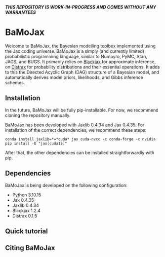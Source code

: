 ***THIS REPOSITORY IS WORK-IN-PROGRESS AND COMES WITHOUT ANY WARRANTEES***

# BaMoJax

Welcome to BaMoJax, the Bayesian modelling toolbox implemented using the Jax coding universe. BaMoJax is a simply (and currently limited) probabilistic programming language, similar to Numpyro, PyMC, Stan, JAGS, and BUGS. It primarily relies on [Blackjax](https://blackjax-devs.github.io/blackjax/) for approximate inference, on [Distrax](https://github.com/google-deepmind/distrax) for probability distributions and their essential operations. It adds to this the Directed Acyclic Graph (DAG) structure of a Bayesian model, and automatically derives model priors, likelihoods, and Gibbs inference schemes. 

## Installation

In the future, BaMoJax will be fully pip-installable. For now, we recommend cloning the repository manually. 

BaMoJax has been developed with Jaxlib 0.4.34 and Jax 0.4.35. For installation of the correct dependencies, we recommend these steps:

``
conda install jaxlib=*=*cuda* jax cuda-nvcc -c conda-forge -c nvidia
pip install -U "jax[cuda12]"
``

After that, the other dependencies can be installed straightforwardly with pip.

## Dependencies

BaMoJax is being developed on the following configuration:
- Python 3.10.15
- Jax 0.4.35
- Jaxlib 0.4.34
- Blackjax 1.2.4
- Distrax 0.1.5


## Quick tutorial

## Citing BaMoJax

